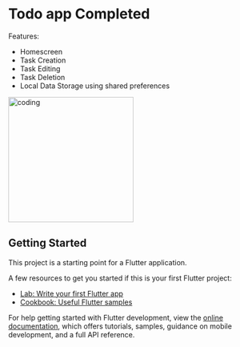 # Todo app Completed

Features:

- Homescreen
- Task Creation
- Task Editing
- Task Deletion
- Local Data Storage using shared preferences

<img align="center" alt="coding" width="250" src="https://github.com/balkrishnalamsal/codsoft_intern_todoapp/raw/master/todoapp.gif">


## Getting Started

This project is a starting point for a Flutter application.

A few resources to get you started if this is your first Flutter project:

- [Lab: Write your first Flutter app](https://docs.flutter.dev/get-started/codelab)
- [Cookbook: Useful Flutter samples](https://docs.flutter.dev/cookbook)

For help getting started with Flutter development, view the
[online documentation](https://docs.flutter.dev/), which offers tutorials,
samples, guidance on mobile development, and a full API reference.
